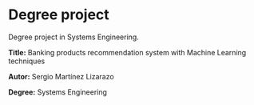 # Degree project
Degree project in Systems Engineering.

**Title:** Banking products recommendation system with Machine Learning techniques

**Autor:** Sergio Martínez Lizarazo

**Degree:** Systems Engineering

